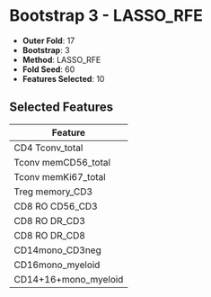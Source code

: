 # Bootstrap 3 - LASSO_RFE

- **Outer Fold**: 17
- **Bootstrap**: 3
- **Method**: LASSO_RFE
- **Fold Seed**: 60
- **Features Selected**: 10

## Selected Features

| Feature |
|---------|
| CD4 Tconv_total |
| Tconv memCD56_total |
| Tconv memKi67_total |
| Treg memory_CD3 |
| CD8 RO CD56_CD3 |
| CD8 RO DR_CD3 |
| CD8 RO DR_CD8 |
| CD14mono_CD3neg |
| CD16mono_myeloid |
| CD14+16+mono_myeloid |
